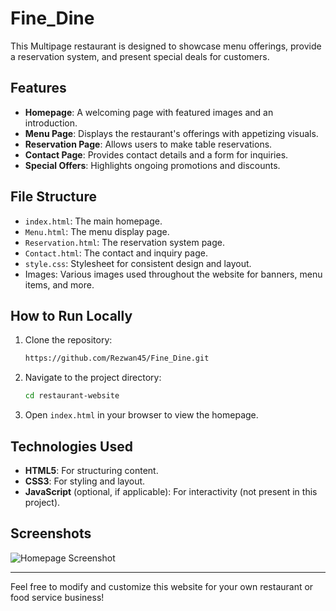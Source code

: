 # Fine_Dine

 This Multipage restaurant is designed to showcase menu offerings, provide a reservation system, and present special deals for customers.

## Features

- **Homepage**: A welcoming page with featured images and an introduction.
- **Menu Page**: Displays the restaurant's offerings with appetizing visuals.
- **Reservation Page**: Allows users to make table reservations.
- **Contact Page**: Provides contact details and a form for inquiries.
- **Special Offers**: Highlights ongoing promotions and discounts.

## File Structure

- `index.html`: The main homepage.
- `Menu.html`: The menu display page.
- `Reservation.html`: The reservation system page.
- `Contact.html`: The contact and inquiry page.
- `style.css`: Stylesheet for consistent design and layout.
- Images: Various images used throughout the website for banners, menu items, and more.

## How to Run Locally

1. Clone the repository:
   ```bash
   https://github.com/Rezwan45/Fine_Dine.git
   ```

2. Navigate to the project directory:
   ```bash
   cd restaurant-website
   ```

3. Open `index.html` in your browser to view the homepage.

## Technologies Used

- **HTML5**: For structuring content.
- **CSS3**: For styling and layout.
- **JavaScript** (optional, if applicable): For interactivity (not present in this project).

## Screenshots
![Homepage Screenshot]()


---

Feel free to modify and customize this website for your own restaurant or food service business!
